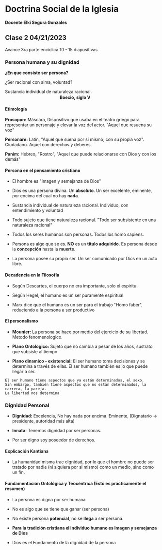 # Doctrina Social de la Iglesia 
**Docente Elki Segura Gonzales**

## Clase 2 04/21/2023

Avance 3ra parte enciclica 
10 - 15 diapositivas 

### Persona humana y su dignidad

**¿En que consiste ser persona?** 

¿Ser racional con alma, voluntad?

Sustancia individual de naturaleza racional.  
ㅤㅤㅤㅤㅤㅤㅤㅤㅤㅤㅤㅤㅤㅤ**Boecio, siglo V**

#### Etimología 

**Prosopon:** Máscara, Dispositivo que usaba en el teatro griego para representar un personaje y elevar la voz del actor.
"Aquel que resuena su voz"

**Personare:** Latín, "Aquel que suena por si mismo, con su propia voz". Ciudadano. Aquel con derechos y deberes. 

**Panim:** Hebreo, "Rostro", "Aquel que puede relacionarse con Dios y con los demás"

#### Persona en el pensamiento cristiano 

* El hombre es "Imagen y semejanza de Dios"

* Dios es una persona divina. Un **absoluto**. Un ser excelente, eminente, por encima del cual no hay **nada**. 

* Sustancia individual de naturaleza racional. Individuo, con entendimiento y voluntad

* Todo sujeto que tiene naturaleza racional. "Todo ser subsistente en una naturaleza racional"

* Todos los seres humanos son personas. Todos los homo sapiens. 

* Persona es algo que se es. **NO** es un **titulo adquirido**. Es persona desde la **concepción** hasta la **muerte**. 

* La persona posee su propio ser. Un ser comunicado por Dios en un acto libre. 

#### Decadencia en la Filosofía 

* Según Descartes, el cuerpo no era importante, solo el espiritu.

* Según Hegel, el humano es un ser puramente espiritual. 

* Marx dice que el humano es un ser para el trabajo "Homo faber", reduciendo a la persona a ser productivo

#### El personalismo

* **Mounier:** La persona se hace por medio del ejercicio de su libertad. Metodo fenomenologico.

* **Plano Ontologico:** Sujeto que no cambia a pesar de los años, sustrato que subsiste al tiempo

* **Plano dinamico - existencial:** El ser humano toma decisiones y se determina a través de ellas. El ser humano también es lo que puede llegar a ser.

```
El ser humano tiene aspectos que ya están determinados, el sexo. 
Sin embargo, también tiene aspectos que no están determinados, la carrera, la pareja. 
La libertad nos determina
```


### Dignidad Personal

* **Dignidad:** Excelencia, No hay nada por encima. Eminente, (Dignatario -> presidente, autoridad más alta)

* **Innata:** Tenemos dignidad por ser personas.

* Por ser digno soy poseedor de derechos. 

#### Explicación Kantiana

* La humanidad misma trae dignidad, por lo que el hombre no puede ser tratado por nadie (ni siquiera por si mismo) como un medio, sino como un fin. 

#### Fundamentación Ontológica y Teocéntrica (Esto es prácticamente el resumen)

* La persona es digna por ser humana 

* No es algo que se tiene que ganar (ser persona)

* No existe persona **potencial**, no se **llega** a ser persona. 

* **Para la tradición cristiana el individuo humano es Imagen y semejanza de Dios** 

* Dios es el Fundamento de la dignidad de la persona 


